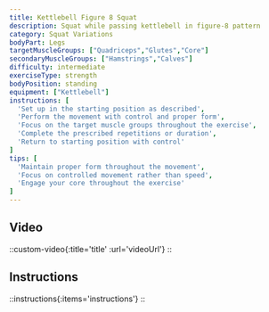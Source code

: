 ```yaml
---
title: Kettlebell Figure 8 Squat
description: Squat while passing kettlebell in figure-8 pattern
category: Squat Variations
bodyPart: Legs
targetMuscleGroups: ["Quadriceps","Glutes","Core"]
secondaryMuscleGroups: ["Hamstrings","Calves"]
difficulty: intermediate
exerciseType: strength
bodyPosition: standing
equipment: ["Kettlebell"]
instructions: [
  'Set up in the starting position as described',
  'Perform the movement with control and proper form',
  'Focus on the target muscle groups throughout the exercise',
  'Complete the prescribed repetitions or duration',
  'Return to starting position with control'
]
tips: [
  'Maintain proper form throughout the movement',
  'Focus on controlled movement rather than speed',
  'Engage your core throughout the exercise'
]
---
```


## Video

::custom-video{:title='title' :url='videoUrl'}
::

## Instructions

::instructions{:items='instructions'}
::

